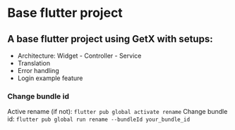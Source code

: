 # Base flutter project
## A base flutter project using GetX with setups: 
- Architecture: Widget - Controller - Service
- Translation 
- Error handling
- Login example feature

### Change bundle id
Active rename (if not): `flutter pub global activate rename`
Change bundle id: `flutter pub global run rename --bundleId your_bundle_id`